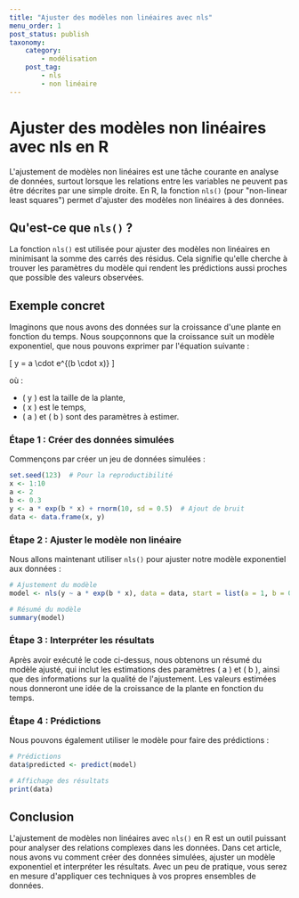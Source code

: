 ```yaml
---
title: "Ajuster des modèles non linéaires avec nls"
menu_order: 1
post_status: publish
taxonomy:
    category:
        - modélisation
    post_tag:
        - nls
        - non linéaire
---
```


# Ajuster des modèles non linéaires avec nls en R

L'ajustement de modèles non linéaires est une tâche courante en analyse de données, surtout lorsque les relations entre les variables ne peuvent pas être décrites par une simple droite. En R, la fonction `nls()` (pour "non-linear least squares") permet d'ajuster des modèles non linéaires à des données.

## Qu'est-ce que `nls()` ?

La fonction `nls()` est utilisée pour ajuster des modèles non linéaires en minimisant la somme des carrés des résidus. Cela signifie qu'elle cherche à trouver les paramètres du modèle qui rendent les prédictions aussi proches que possible des valeurs observées.

## Exemple concret

Imaginons que nous avons des données sur la croissance d'une plante en fonction du temps. Nous soupçonnons que la croissance suit un modèle exponentiel, que nous pouvons exprimer par l'équation suivante :

\[ y = a \cdot e^{(b \cdot x)} \]

où :
- \( y \) est la taille de la plante,
- \( x \) est le temps,
- \( a \) et \( b \) sont des paramètres à estimer.

### Étape 1 : Créer des données simulées

Commençons par créer un jeu de données simulées :

```r
set.seed(123)  # Pour la reproductibilité
x <- 1:10
a <- 2
b <- 0.3
y <- a * exp(b * x) + rnorm(10, sd = 0.5)  # Ajout de bruit
data <- data.frame(x, y)
```

### Étape 2 : Ajuster le modèle non linéaire

Nous allons maintenant utiliser `nls()` pour ajuster notre modèle exponentiel aux données :

```r
# Ajustement du modèle
model <- nls(y ~ a * exp(b * x), data = data, start = list(a = 1, b = 0.1))

# Résumé du modèle
summary(model)
```

### Étape 3 : Interpréter les résultats

Après avoir exécuté le code ci-dessus, nous obtenons un résumé du modèle ajusté, qui inclut les estimations des paramètres \( a \) et \( b \), ainsi que des informations sur la qualité de l'ajustement. Les valeurs estimées nous donneront une idée de la croissance de la plante en fonction du temps.

### Étape 4 : Prédictions

Nous pouvons également utiliser le modèle pour faire des prédictions :

```r
# Prédictions
data$predicted <- predict(model)

# Affichage des résultats
print(data)
```

## Conclusion

L'ajustement de modèles non linéaires avec `nls()` en R est un outil puissant pour analyser des relations complexes dans les données. Dans cet article, nous avons vu comment créer des données simulées, ajuster un modèle exponentiel et interpréter les résultats. Avec un peu de pratique, vous serez en mesure d'appliquer ces techniques à vos propres ensembles de données.

